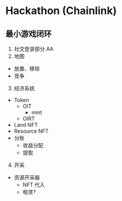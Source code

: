 # Hackathon (Chainlink)

## 最小游戏闭环

1. 社交登录部分 AA
2. 地图
  - 放置、移除
  - 竞争
3. 经济系统

  - Token
    - OIT
      - mint
    - OIRT
  - Land NFT
  - Resource NFT
  - 分账
    - 收益分配
    - 提取
4. 开采
  - 资源开采器
    - NFT 代入
    - 租赁?
